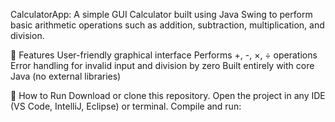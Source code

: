CalculatorApp:
A simple GUI Calculator built using Java Swing to perform basic arithmetic operations such as addition, subtraction, multiplication, and division.

🚀 Features
User-friendly graphical interface
Performs +, -, ×, ÷ operations
Error handling for invalid input and division by zero
Built entirely with core Java (no external libraries)

🧩 How to Run
Download or clone this repository.
Open the project in any IDE (VS Code, IntelliJ, Eclipse) or terminal.
Compile and run:
